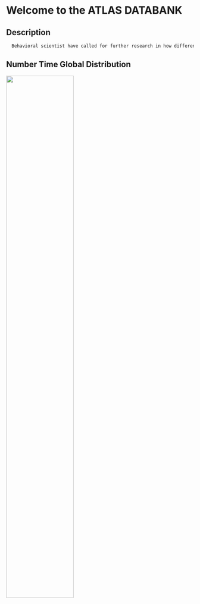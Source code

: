 # Welcome to the ATLAS DATABANK

## Description
```markdown
  Behavioral scientist have called for further research in how different cultures around the world communicate abstract domains. As of now research has been limited to isolated studies that compare only one aspect of abstract thought and language. In terms of a solution we propose to develop an integrated, extensible, public, opn-access databank called (ATLAS) Databank on how humans think and communicate about abstract domains like space, time, and number. The end goal is to allow cognitive scientist, linguists, or anthropologists to develop new questions and analyze regularities within multiple lingistics communities along with their conceptual doamins.
```
## Number Time Global Distribution
<img src="https://user-images.githubusercontent.com/49128397/98511223-41e53800-2219-11eb-9002-091573570a20.png" width=60% height=60%>






